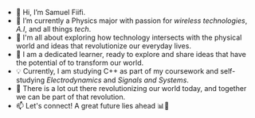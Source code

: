 - 👋 Hi, I’m Samuel Fiifi.
- 👀 I’m currently a Physics major with passion for *wireless technologies*, *A.I*, and all things *tech*.
- 🧠 I'm all about exploring how technology intersects with the physical world and ideas that revolutionize our everyday lives.
- 🌱 I am a dedicated learner, ready to explore and share ideas that have the potential of to transform our world.
- 💡  Currently, I am studying C++ as part of my coursework and self-studying *Electrodynamics* and *Signals and Systems*. 
- 💞️ There is a lot out there revolutionizing our world today, and together we can be part of that revolution.
- 📫 Let's connect! A great future lies ahead 📊🚀


<!---
SamuelX77/SamuelX77 is a ✨ special ✨ repository because its `README.md` (this file) appears on your GitHub profile.
You can click the Preview link to take a look at your changes.
--->
